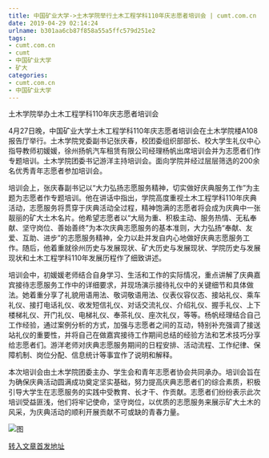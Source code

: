 ```yaml
---
title: 中国矿业大学->土木学院举行土木工程学科110年庆志愿者培训会 | cumt.com.cn
date: 2019-04-29 02:14:24
urlname: b301aa6cb87f858a55a5ffc579d251e2
tags: 
- cumt.com.cn
- cumt
- 中国矿业大学
- 矿大
categories:
- cumt.com.cn
- 中国矿业大学
---
```


土木学院举办土木工程学科110年庆志愿者培训会

4月27日晚，中国矿业大学土木工程学科110年庆志愿者培训会在土木学院楼A108报告厅举行。土木学院党委副书记张庆春，校团委组织部部长、校大学生礼仪中心指导教师初媛媛，徐州扬帆汽车租赁有限公司经理杨帆出席培训会并为志愿者们作专题培训。土木学院团委书记游洋主持培训会。面向学院并经过层层筛选的200余名优秀青年志愿者参加培训会。

培训会上，张庆春副书记以“大力弘扬志愿服务精神，切实做好庆典服务工作”为主题为志愿者作专题培训。他在讲话中指出，学院高度重视土木工程学科110年庆典活动，志愿服务将贯穿于庆典活动全过程，精神饱满的志愿者将会成为庆典中一张靓丽的矿大土木名片。他希望志愿者以“大局为重、积极主动、服务热情、无私奉献、坚守岗位、善始善终”为本次庆典志愿服务的基本准则，大力弘扬“奉献、友爱、互助、进步”的志愿服务精神，全力以赴并发自内心地做好庆典志愿服务工作。随后，他着重就徐州历史与发展现状、矿大历史与发展现状、学院历史与发展现状和土木工程学科110年发展历程作了细致讲述。

培训会中，初媛媛老师结合自身学习、生活和工作的实际情况，重点讲解了庆典嘉宾接待志愿服务工作中的详细要求，并现场演示接待礼仪中的关键细节和具体做法。她着重分享了礼貌用语用法、敬词敬语用法、仪表仪容仪态、接站礼仪、乘车礼仪、接打电话礼仪、收发短信礼仪、对话交流礼仪、介绍礼仪、握手礼仪、上下楼梯礼仪、开门礼仪、电梯礼仪、奉茶礼仪、座次礼仪，等等。杨帆经理结合自己工作经验，通过案例分析的方式，加强与志愿者之间的互动，特别补充强调了接送站礼仪的重要性，并将自己在做嘉宾接待工作期间总结的经验方法和艺术技巧分享给志愿者们。游洋老师对庆典志愿服务期间的日程安排、活动流程、工作纪律、保障机制、岗位分配、信息统计等事宜作了说明和解释。

本次培训会由土木学院团委主办、学生会和青年志愿者协会共同承办。培训会旨在为确保庆典活动圆满成功奠定坚实基础，努力提高庆典志愿者们的综合素质，积极引导大学生在志愿服务的实践中受教育、长才干、作贡献。志愿者们纷纷表示此次培训受益匪浅，他们将牢记使命，坚守岗位，以优质的志愿服务来展示矿大土木的风采，为庆典活动的顺利开展贡献不可或缺的青春力量。

![图](http://xwzx.cumt.edu.cn/_upload/article/images/64/1b/4a6953634620bc76edc3ef0c5fcb/e7e77309-0292-453c-aa5e-b6a6ba7a00cb.jpg)

[转入文章首发地址](http://xwzx.cumt.edu.cn/f8/ff/c523a522495/page.htm)
